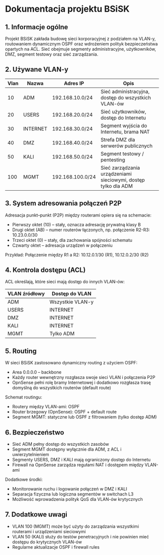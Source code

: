 # Dokumentacja projektu BSiSK

## 1\. Informacje ogólne

Projekt BSiSK zakłada budowę sieci korporacyjnej z podziałem na VLAN-y, routowaniem dynamicznym OSPF oraz wdrożeniem polityk bezpieczeństwa opartych na ACL. Sieć obejmuje segmenty administracyjne, użytkowników, DMZ, segment testowy oraz sieć zarządzania.

## 2\. Używane VLAN-y

| Vlan | Nazwa | Adres IP | Opis |
| --- | --- | --- | --- |
| 10  | ADM | 192.168.10.0/24 | Sieć administracyjna, dostęp do wszystkich VLAN-ów |
| 20  | USERS | 192.168.20.0/24 | Sieć użytkowników, dostęp do Internetu |
| 30  | INTERNET | 192.168.30.0/24 | Segment wyjścia do Internetu, brama NAT |
| 40  | DMZ | 192.168.40.0/24 | Strefa DMZ dla serwerów publicznych |
| 50  | KALI | 192.168.50.0/24 | Segment testowy / pentesting |
| 100 | MGMT | 192.168.100.0/24 | Sieć zarządzania urządzeniami sieciowymi, dostęp tylko dla ADM |

## 3\. System adresowania połączeń P2P

Adresacja punkt–punkt (P2P) między routerami opiera się na schemacie:

- Pierwszy oktet (10) – stały, oznacza adresację prywatną klasy B
- Drugi oktet (AB) – numer routerów łączonych, np. połączenie R2-R3: 10.23.0.0/30
- Trzeci oktet (0) – stały, dla zachowania spójności schematu
- Czwarty oktet – adresacja urządzeń w połączeniu

Przykład: Połączenie między R1 a R2: 10.12.0.1/30 (R1), 10.12.0.2/30 (R2)

## 4\. Kontrola dostępu (ACL)

ACL określają, które sieci mają dostęp do innych VLAN-ów:

|VLAN źródłowy| Dostęp do VLAN  |
| --- | --- | 
|ADM |Wszystkie VLAN-y  |
|USERS |INTERNET  |
|DMZ |INTERNET  |
|KALI |INTERNET  |
|MGMT |Tylko ADM|

## 5\. Routing

W sieci BSiSK zastosowano dynamiczny routing z użyciem OSPF:

- Area 0.0.0.0 – backbone
- Każdy router wewnętrzny rozgłasza swoje sieci VLAN i połączenia P2P
- OpnSense pełni rolę bramy Internetowej i dodatkowo rozgłasza trasę domyślną do wszystkich routerów (default route)

Schemat routingu:

- Routery między VLAN-ami: OSPF
- Router brzegowy (OpnSense): OSPF + default route
- Segment MGMT: statyczne lub OSPF z filtrowaniem (tylko dostęp ADM)

## 6\. Bezpieczeństwo

- Sieć ADM pełny dostęp do wszystkich zasobów
- Segment MGMT dostępny wyłącznie dla ADM, z ACL i uwierzytelnieniem
- Segmenty USERS, DMZ i KALI mają ograniczony dostęp do Internetu
- Firewall na OpnSense zarządza regułami NAT i dostępem między VLAN-ami

Dodatkowe środki:

- Monitorowanie ruchu i logowanie połączeń w DMZ i KALI
- Separacja fizyczna lub logiczna segmentów w switchach L3
- Możliwość wprowadzenia polityk QoS dla VLAN-ów krytycznych

## 7\. Dodatkowe uwagi

- VLAN 100 (MGMT) może być użyty do zarządzania wszystkimi routerami i urządzeniami sieciowymi
- VLAN 50 (KALI) służy do testów penetracyjnych i nie powinien mieć dostępu do krytycznych VLAN-ów
- Regularne aktualizacje OSPF i firewall rules